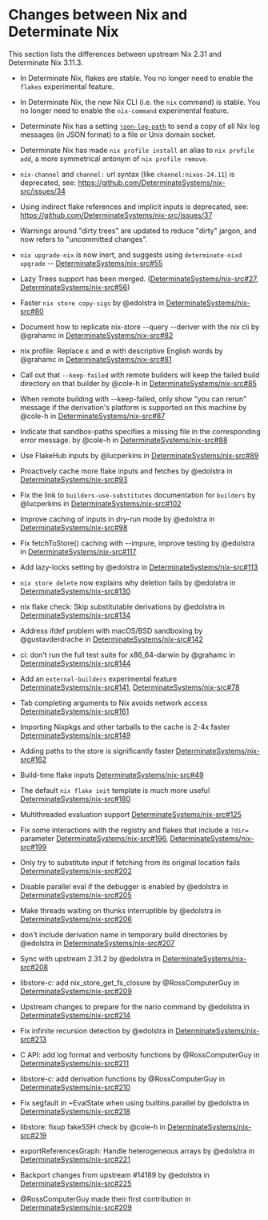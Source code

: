 # Changes between Nix and Determinate Nix

This section lists the differences between upstream Nix 2.31 and Determinate Nix 3.11.3.<!-- differences -->

* In Determinate Nix, flakes are stable. You no longer need to enable the `flakes` experimental feature.

* In Determinate Nix, the new Nix CLI (i.e. the `nix` command) is stable. You no longer need to enable the `nix-command` experimental feature.

* Determinate Nix has a setting [`json-log-path`](@docroot@/command-ref/conf-file.md#conf-json-log-path) to send a copy of all Nix log messages (in JSON format) to a file or Unix domain socket.

* Determinate Nix has made `nix profile install` an alias to `nix profile add`, a more symmetrical antonym of `nix profile remove`.

* `nix-channel` and `channel:` url syntax (like `channel:nixos-24.11`) is deprecated, see: https://github.com/DeterminateSystems/nix-src/issues/34

* Using indirect flake references and implicit inputs is deprecated, see: https://github.com/DeterminateSystems/nix-src/issues/37

* Warnings around "dirty trees" are updated to reduce "dirty" jargon, and now refers to "uncommitted changes".

<!-- Determinate Nix version 3.4.2 -->

<!-- Determinate Nix version 3.5.0 -->

<!-- Determinate Nix version 3.5.1 -->

* `nix upgrade-nix` is now inert, and suggests using `determinate-nixd upgrade` -- [DeterminateSystems/nix-src#55](https://github.com/DeterminateSystems/nix-src/pull/55)

* Lazy Trees support has been merged. ([DeterminateSystems/nix-src#27](https://github.com/DeterminateSystems/nix-src/pull/27), [DeterminateSystems/nix-src#56](https://github.com/DeterminateSystems/nix-src/pull/56))

<!-- Determinate Nix version 3.5.2 -->

<!-- Determinate Nix version 3.6.0 -->

<!-- Determinate Nix version 3.6.1 -->

<!-- Determinate Nix version 3.6.2 -->

* Faster `nix store copy-sigs` by @edolstra in [DeterminateSystems/nix-src#80](https://github.com/DeterminateSystems/nix-src/pull/80)

* Document how to replicate nix-store --query --deriver with the nix cli by @grahamc in [DeterminateSystems/nix-src#82](https://github.com/DeterminateSystems/nix-src/pull/82)

* nix profile: Replace ε and ∅ with descriptive English words by @grahamc in [DeterminateSystems/nix-src#81](https://github.com/DeterminateSystems/nix-src/pull/81)

* Call out that `--keep-failed` with remote builders will keep the failed build directory on that builder by @cole-h in [DeterminateSystems/nix-src#85](https://github.com/DeterminateSystems/nix-src/pull/85)
<!-- Determinate Nix version 3.6.3 revoked -->

<!-- Determinate Nix version 3.6.4 revoked -->

<!-- Determinate Nix version 3.6.5 -->

* When remote building with --keep-failed, only show "you can rerun" message if the derivation's platform is supported on this machine by @cole-h in [DeterminateSystems/nix-src#87](https://github.com/DeterminateSystems/nix-src/pull/87)

* Indicate that sandbox-paths specifies a missing file in the corresponding error message. by @cole-h in [DeterminateSystems/nix-src#88](https://github.com/DeterminateSystems/nix-src/pull/88)

* Use FlakeHub inputs by @lucperkins in [DeterminateSystems/nix-src#89](https://github.com/DeterminateSystems/nix-src/pull/89)

* Proactively cache more flake inputs and fetches by @edolstra in [DeterminateSystems/nix-src#93](https://github.com/DeterminateSystems/nix-src/pull/93)

* Fix the link to `builders-use-substitutes` documentation for `builders` by @lucperkins in [DeterminateSystems/nix-src#102](https://github.com/DeterminateSystems/nix-src/pull/102)

* Improve caching of inputs in dry-run mode by @edolstra in [DeterminateSystems/nix-src#98](https://github.com/DeterminateSystems/nix-src/pull/98)

<!-- Determinate Nix version 3.6.6 -->

<!-- Determinate Nix version 3.6.7 -->

<!-- Determinate Nix version 3.6.8 -->

* Fix fetchToStore() caching with --impure, improve testing by @edolstra in [DeterminateSystems/nix-src#117](https://github.com/DeterminateSystems/nix-src/pull/117)

* Add lazy-locks setting by @edolstra in [DeterminateSystems/nix-src#113](https://github.com/DeterminateSystems/nix-src/pull/113)

<!-- Determinate Nix version 3.7.0 -->

* `nix store delete` now explains why deletion fails by @edolstra in [DeterminateSystems/nix-src#130](https://github.com/DeterminateSystems/nix-src/pull/130)

<!-- Determinate Nix version 3.8.0 -->

* nix flake check: Skip substitutable derivations by @edolstra in [DeterminateSystems/nix-src#134](https://github.com/DeterminateSystems/nix-src/pull/134)

<!-- Determinate Nix version 3.8.1 -->

* Address ifdef problem with macOS/BSD sandboxing by @gustavderdrache in [DeterminateSystems/nix-src#142](https://github.com/DeterminateSystems/nix-src/pull/142)

<!-- Determinate Nix version 3.8.2 -->

* ci: don't run the full test suite for x86_64-darwin by @grahamc in [DeterminateSystems/nix-src#144](https://github.com/DeterminateSystems/nix-src/pull/144)

<!-- Determinate Nix version 3.8.3 -->

* Add an `external-builders` experimental feature [DeterminateSystems/nix-src#141](https://github.com/DeterminateSystems/nix-src/pull/141),
[DeterminateSystems/nix-src#78](https://github.com/DeterminateSystems/nix-src/pull/78)

<!-- Determinate Nix version 3.8.4 -->

<!-- Determinate Nix version 3.8.5 -->

* Tab completing arguments to Nix avoids network access [DeterminateSystems/nix-src#161](https://github.com/DeterminateSystems/nix-src/pull/161)

* Importing Nixpkgs and other tarballs to the cache is 2-4x faster [DeterminateSystems/nix-src#149](https://github.com/DeterminateSystems/nix-src/pull/149)

* Adding paths to the store is significantly faster [DeterminateSystems/nix-src#162](https://github.com/DeterminateSystems/nix-src/pull/162)

<!-- Determinate Nix version 3.8.6 -->

<!-- Determinate Nix version 3.9.0 -->

* Build-time flake inputs [DeterminateSystems/nix-src#49](https://github.com/DeterminateSystems/nix-src/pull/49)

<!-- Determinate Nix version 3.9.1 -->

* The default `nix flake init` template is much more useful [DeterminateSystems/nix-src#180](https://github.com/DeterminateSystems/nix-src/pull/180)

<!-- Determinate Nix version 3.10.0 -->

<!-- Determinate Nix version 3.10.1 -->


<!-- Determinate Nix version 3.11.0 -->

* Multithreaded evaluation support [DeterminateSystems/nix-src#125](https://github.com/DeterminateSystems/nix-src/pull/125)

<!-- Determinate Nix version 3.11.1 -->


<!-- Determinate Nix version 3.11.2 -->

* Fix some interactions with the registry and flakes that include a `?dir=` parameter [DeterminateSystems/nix-src#196](https://github.com/DeterminateSystems/nix-src/pull/196), [DeterminateSystems/nix-src#199](https://github.com/DeterminateSystems/nix-src/pull/199)

* Only try to substitute input if fetching from its original location fails [DeterminateSystems/nix-src#202](https://github.com/DeterminateSystems/nix-src/pull/202)

<!-- Determinate Nix version 3.11.3 -->

* Disable parallel eval if the debugger is enabled by @edolstra in [DeterminateSystems/nix-src#205](https://github.com/DeterminateSystems/nix-src/pull/205)

* Make threads waiting on thunks interruptible by @edolstra in [DeterminateSystems/nix-src#206](https://github.com/DeterminateSystems/nix-src/pull/206)

* don't include derivation name in temporary build directories by @edolstra in [DeterminateSystems/nix-src#207](https://github.com/DeterminateSystems/nix-src/pull/207)

* Sync with upstream 2.31.2 by @edolstra in [DeterminateSystems/nix-src#208](https://github.com/DeterminateSystems/nix-src/pull/208)

* libstore-c: add nix_store_get_fs_closure by @RossComputerGuy in [DeterminateSystems/nix-src#209](https://github.com/DeterminateSystems/nix-src/pull/209)

* Upstream changes to prepare for the nario command by @edolstra in [DeterminateSystems/nix-src#214](https://github.com/DeterminateSystems/nix-src/pull/214)

* Fix infinite recursion detection by @edolstra in [DeterminateSystems/nix-src#213](https://github.com/DeterminateSystems/nix-src/pull/213)

* C API: add log format and verbosity functions by @RossComputerGuy in [DeterminateSystems/nix-src#211](https://github.com/DeterminateSystems/nix-src/pull/211)

* libstore-c: add derivation functions by @RossComputerGuy in [DeterminateSystems/nix-src#210](https://github.com/DeterminateSystems/nix-src/pull/210)

* Fix segfault in ~EvalState when using builtins.parallel by @edolstra in [DeterminateSystems/nix-src#218](https://github.com/DeterminateSystems/nix-src/pull/218)

* libstore: fixup fakeSSH check by @cole-h in [DeterminateSystems/nix-src#219](https://github.com/DeterminateSystems/nix-src/pull/219)

* exportReferencesGraph: Handle heterogeneous arrays by @edolstra in [DeterminateSystems/nix-src#221](https://github.com/DeterminateSystems/nix-src/pull/221)

* Backport changes from upstream #14189 by @edolstra in [DeterminateSystems/nix-src#225](https://github.com/DeterminateSystems/nix-src/pull/225)


* @RossComputerGuy made their first contribution in [DeterminateSystems/nix-src#209](https://github.com/DeterminateSystems/nix-src/pull/209)
